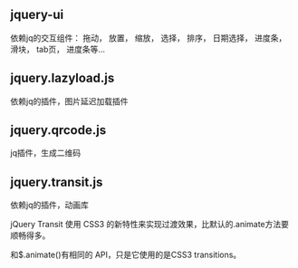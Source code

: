 




## jquery-ui

依赖jq的交互组件： 拖动， 放置， 缩放， 选择， 排序， 日期选择， 进度条， 滑块， tab页， 进度条等...



## jquery.lazyload.js

依赖jq的插件，图片延迟加载插件



## jquery.qrcode.js

jq插件，生成二维码


## jquery.transit.js

依赖jq的插件，动画库

jQuery Transit 使用 CSS3 的新特性来实现过渡效果，比默认的.animate方法要顺畅得多。

和$.animate()有相同的 API，只是它使用的是CSS3 transitions。

